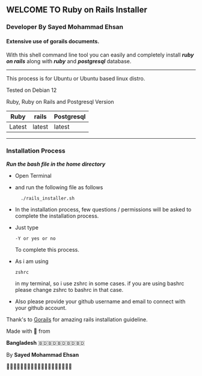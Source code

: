 ## WELCOME TO Ruby on Rails Installer

###  Developer By Sayed Mohammad Ehsan

#### Extensive use of gorails documents.

With this shell command line tool you can easily and completely install ***ruby on rails*** along with ***ruby*** and ***postgresql*** database.


---
This process is for Ubuntu or Ubuntu based linux distro.


Tested on Debian 12


Ruby, Ruby on Rails and Postgresql Version


| Ruby | rails    | Postgresql |
| -----| -----    | ---------- |
| Latest| latest  | latest
 

---

### Installation Process

***Run the bash file in the home directory***

- Open Terminal
- and run the following file as follows
  
  ~~~ 
    ./rails_installer.sh 
    ~~~

- In the installation process, few questions / permissions will be asked to complete the installation process.

- Just type 
  ~~~
  -Y or yes or no
  ~~~
  To complete this process.

- As i am using 
  ~~~ 
  zshrc 
  ~~~
  in my terminal, so i use zshrc in some cases.
  if you are using bashrc please change zshrc to bashrc in that case.

- Also please provide your github username and email to connect with your github account.




Thank's to [Gorails]('https://gorails.com') for amazing rails installation guideline.

Made with 💖 from 

**Bangladesh** 
  🇧🇩🇧🇩🇧🇩🇧🇩🇧🇩

By **Sayed Mohammad Ehsan**

💟💟💟💟💟💎🐧💎🐧💎🐧💎🐧💎💟💟💟💟💟
